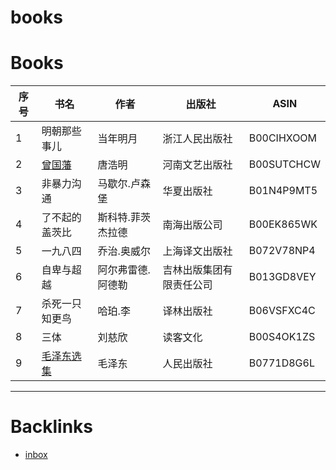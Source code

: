 # books


# Books

| 序号 | 书名                     | 作者              | 出版社                   | ASIN       |
|------|--------------------------|-------------------|--------------------------|------------|
| 1    | 明朝那些事儿             | 当年明月          | 浙江人民出版社           | B00CIHXOOM |
| 2    | [曾国藩](曾国藩)         | 唐浩明            | 河南文艺出版社           | B00SUTCHCW |
| 3    | 非暴力沟通               | 马歇尔.卢森堡     | 华夏出版社               | B01N4P9MT5 |
| 4    | 了不起的盖茨比           | 斯科特.菲茨杰拉德 | 南海出版公司             | B00EK865WK |
| 5    | 一九八四                 | 乔治.奥威尔       | 上海译文出版社           | B072V78NP4 |
| 6    | 自卑与超越               | 阿尔弗雷德.阿德勒 | 吉林出版集团有限责任公司 | B013GD8VEY |
| 7    | 杀死一只知更鸟           | 哈珀.李           | 译林出版社               | B06VSFXC4C |
| 8    | 三体                     | 刘慈欣            | 读客文化                 | B00S4OK1ZS |
| 9    | [毛泽东选集](毛泽东选集) | 毛泽东            | 人民出版社               | B0771D8G6L |

---


# Backlinks

- [inbox](inbox)


